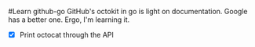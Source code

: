 #Learn github-go
GitHub's octokit in go is light on documentation. Google has a better one. Ergo, I'm learning it. 

* [x] Print octocat through the API